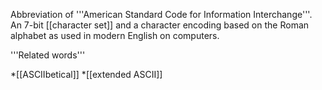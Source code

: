 Abbreviation of
'''American Standard Code for Information Interchange'''. An 7-bit [[character set]] and a character encoding based on the Roman alphabet as used in modern English on computers.

'''Related words'''

*[[ASCIIbetical]]
*[[extended ASCII]]